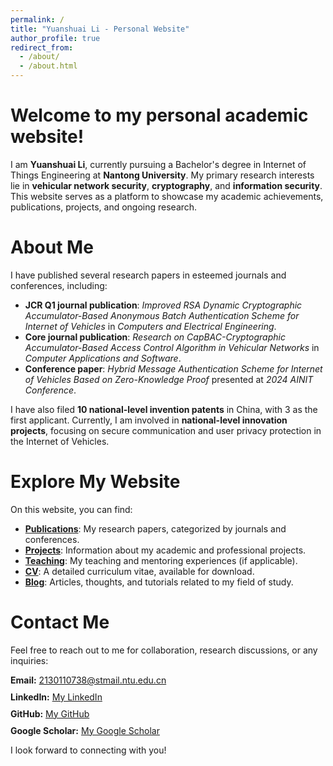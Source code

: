 ```yaml
---
permalink: /
title: "Yuanshuai Li - Personal Website"
author_profile: true
redirect_from: 
  - /about/
  - /about.html
---
```


Welcome to my personal academic website!
======
I am **Yuanshuai Li**, currently pursuing a Bachelor's degree in Internet of Things Engineering at **Nantong University**. My primary research interests lie in **vehicular network security**, **cryptography**, and **information security**. This website serves as a platform to showcase my academic achievements, publications, projects, and ongoing research.

About Me
======
I have published several research papers in esteemed journals and conferences, including:
- **JCR Q1 journal publication**: *Improved RSA Dynamic Cryptographic Accumulator-Based Anonymous Batch Authentication Scheme for Internet of Vehicles* in *Computers and Electrical Engineering*.
- **Core journal publication**: *Research on CapBAC-Cryptographic Accumulator-Based Access Control Algorithm in Vehicular Networks* in *Computer Applications and Software*.
- **Conference paper**: *Hybrid Message Authentication Scheme for Internet of Vehicles Based on Zero-Knowledge Proof* presented at *2024 AINIT Conference*.

I have also filed **10 national-level invention patents** in China, with 3 as the first applicant. Currently, I am involved in **national-level innovation projects**, focusing on secure communication and user privacy protection in the Internet of Vehicles.

Explore My Website
======
On this website, you can find:
- **[Publications](./publications/)**: My research papers, categorized by journals and conferences.
- **[Projects](./projects/)**: Information about my academic and professional projects.
- **[Teaching](./teaching/)**: My teaching and mentoring experiences (if applicable).
- **[CV](./cv/)**: A detailed curriculum vitae, available for download.
- **[Blog](./blog/)**: Articles, thoughts, and tutorials related to my field of study.

Contact Me
======
Feel free to reach out to me for collaboration, research discussions, or any inquiries:

<div style="display: flex; flex-direction: column; gap: 10px;">
  <div><strong>Email:</strong> <a href="mailto:2130110738@stmail.ntu.edu.cn">2130110738@stmail.ntu.edu.cn</a></div>
  <div><strong>LinkedIn:</strong> <a href="https://linkedin.com/in/your-linkedin" target="_blank">My LinkedIn</a></div>
  <div><strong>GitHub:</strong> <a href="https://github.com/your-username" target="_blank">My GitHub</a></div>
  <div><strong>Google Scholar:</strong> <a href="https://scholar.google.com/citations?user=lvjiOWMAAAAJ&hl=en" target="_blank">My Google Scholar</a></div>
</div>

I look forward to connecting with you!
